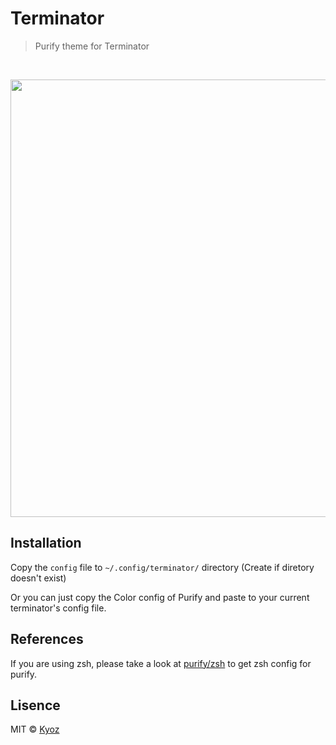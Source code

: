 # Terminator
> Purify theme for Terminator

<br>
<p align="center">
  <img src="https://i.imgur.com/sptNkFN.png" width="700px">
</p>

## Installation

Copy the `config` file to `~/.config/terminator/` directory (Create if diretory doesn't exist)


Or you can just copy the Color config of Purify and paste to your current terminator's config file.

## References

If you are using zsh, please take a look at [purify/zsh](https://github.com/kyoz/purify/tree/master/zsh) to get zsh config for purify.

## Lisence
MIT © [Kyoz](mailto:banminkyoz@gmail.com)
